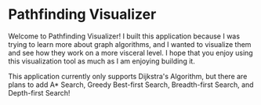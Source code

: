 # **Pathfinding Visualizer**

Welcome to Pathfinding Visualizer! I built this application because I was trying to learn more about  graph algorithms, and I wanted to visualize them and see how they work on a more visceral level. I hope that you enjoy using this visualization tool as much as I am enjoying building it.

This application currently only supports Dijkstra's Algorithm, but there are plans to add A* Search, Greedy Best-first Search, Breadth-first Search, and Depth-first Search!
